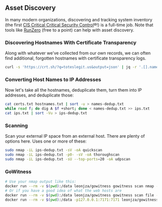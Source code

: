 ## Asset Discovery

In many modern organizations, discovering and tracking system inventory (the first [CIS Critical Critical Security Control](https://www.cisecurity.org/controls)®!) is a full-time job.
Note that tools like [RunZero](https://www.runzero.com/) (free to a point) can help with asset discovery.

### Discovering Hostnames With Certificate Transparency

Along with whatever we've collected from our own records, we can often find additional, forgotten hostnames with certificate transparency logs.

```bash
curl -s 'https://crt.sh/?q=toteslegit.us&output=json' | jq -r '.[].name_value' | grep -v '*' | sort -u >> certs.txt
```

### Converting Host Names to IP Addresses

Now let's take all the hostnames, deduplicate them, turn them into IP addresses, and deduplicate those:

```bash
cat certs.txt hostnames.txt | sort -u > names-dedup.txt
while read f; do dig A $f +short; done < names-dedup.txt >> ips.txt
cat ips.txt | sort -Vu > ips-dedup.txt
```

### Scanning

Scan your external IP space from an external host.
There are plenty of options here.
Uses one or more of these:

```bash
sudo nmap -iL ips-dedup.txt -sV -oA quickscan
sudo nmap -iL ips-dedup.txt -p0- -sV -oA thoroughscan
sudo nmap -iL ips-dedup.txt -sU --top-ports=20 -oA udpscan
```

### GoWitness

```bash
# Use your nmap output like this:
docker run --rm -v $(pwd):/data leonjza/gowitness gowitness scan nmap -f thoroughscan.xml --open-only --service-contains http --write-db
# Or if you have a good idea of what the web hosts are
docker run --rm -v $(pwd):/data leonjza/gowitness gowitness scan file -f webhosts.txt --write-db
docker run --rm -v $(pwd):/data -p127.0.0.1:7171:7171 leonjza/gowitness gowitness report server --host 127.0.0.1
```
